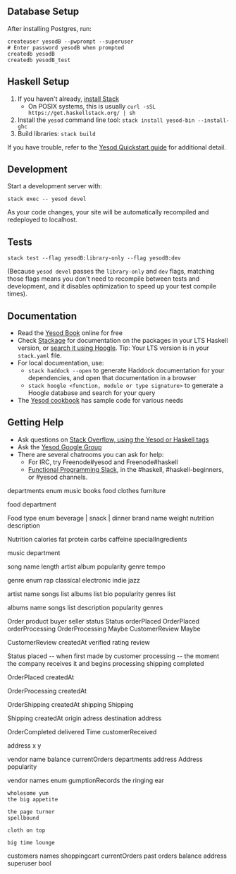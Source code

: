 ## Database Setup

After installing Postgres, run:

```
createuser yesodB --pwprompt --superuser
# Enter password yesodB when prompted
createdb yesodB
createdb yesodB_test
```

## Haskell Setup

1. If you haven't already, [install Stack](https://haskell-lang.org/get-started)
	* On POSIX systems, this is usually `curl -sSL https://get.haskellstack.org/ | sh`
2. Install the `yesod` command line tool: `stack install yesod-bin --install-ghc`
3. Build libraries: `stack build`

If you have trouble, refer to the [Yesod Quickstart guide](https://www.yesodweb.com/page/quickstart) for additional detail.

## Development

Start a development server with:

```
stack exec -- yesod devel
```

As your code changes, your site will be automatically recompiled and redeployed to localhost.

## Tests

```
stack test --flag yesodB:library-only --flag yesodB:dev
```

(Because `yesod devel` passes the `library-only` and `dev` flags, matching those flags means you don't need to recompile between tests and development, and it disables optimization to speed up your test compile times).

## Documentation

* Read the [Yesod Book](https://www.yesodweb.com/book) online for free
* Check [Stackage](http://stackage.org/) for documentation on the packages in your LTS Haskell version, or [search it using Hoogle](https://www.stackage.org/lts/hoogle?q=). Tip: Your LTS version is in your `stack.yaml` file.
* For local documentation, use:
	* `stack haddock --open` to generate Haddock documentation for your dependencies, and open that documentation in a browser
	* `stack hoogle <function, module or type signature>` to generate a Hoogle database and search for your query
* The [Yesod cookbook](https://github.com/yesodweb/yesod-cookbook) has sample code for various needs

## Getting Help

* Ask questions on [Stack Overflow, using the Yesod or Haskell tags](https://stackoverflow.com/questions/tagged/yesod+haskell)
* Ask the [Yesod Google Group](https://groups.google.com/forum/#!forum/yesodweb)
* There are several chatrooms you can ask for help:
	* For IRC, try Freenode#yesod and Freenode#haskell
	* [Functional Programming Slack](https://fpchat-invite.herokuapp.com/), in the #haskell, #haskell-beginners, or #yesod channels.


departments enum 
	music
	books
	food
	clothes
	furniture 

food department

Food
	type enum beverage | snack | dinner
	brand
	name
	weight
	nutrition
	description

Nutrition
	calories
	fat
	protein 
	carbs 
	caffeine
	specialIngredients

music department 

song 
	name
	length 
	artist
	album
	popularity 
	genre
	tempo 
	
genre enum
	rap
	classical
	electronic
	indie
	jazz

artist 
	name 
	songs list
	albums list 
	bio 
	popularity
	genres list

albums
	name 
	songs list
	description
	popularity 
	genres

Order
	product
	buyer
	seller
	status Status
	orderPlaced OrderPlaced
	orderProcessing OrderProcessing Maybe
	CustomerReview Maybe

CustomerReview
	createdAt
	verified
	rating
	review

Status 
	placed -- when first made by customer
	processing -- the moment the company receives it and begins processing
	shipping 
	completed

OrderPlaced
	createdAt

OrderProcessing 
	createdAt 

OrderShipping
	createdAt
	shipping Shipping
	
Shipping
	createdAt
	origin adress
	destination address

OrderCompleted
	delivered Time
	customerReceived



address 
	x
	y
	

vendor 
	name 
	balance
	currentOrders
	departments
	address Address
	popularity

vendor names enum
	gumptionRecords
	the ringing ear

	wholesome yum
	the big appetite

	the page turner
	spellbound 

	cloth on top

	big time lounge



customers
	names
	shoppingcart 
	currentOrders
	past orders
	balance
	address
	superuser bool 

